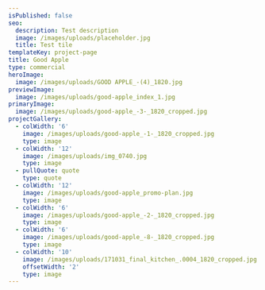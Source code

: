 ```yaml
---
isPublished: false
seo:
  description: Test description
  image: /images/uploads/placeholder.jpg
  title: Test tile
templateKey: project-page
title: Good Apple
type: commercial
heroImage:
  image: /images/uploads/GOOD APPLE_-(4)_1820.jpg
previewImage:
  image: /images/uploads/good-apple_index_1.jpg
primaryImage:
  image: /images/uploads/good-apple_-3-_1820_cropped.jpg
projectGallery:
  - colWidth: '6'
    image: /images/uploads/good-apple_-1-_1820_cropped.jpg
    type: image
  - colWidth: '12'
    image: /images/uploads/img_0740.jpg
    type: image
  - pullQuote: quote
    type: quote
  - colWidth: '12'
    image: /images/uploads/good-apple_promo-plan.jpg
    type: image
  - colWidth: '6'
    image: /images/uploads/good-apple_-2-_1820_cropped.jpg
    type: image
  - colWidth: '6'
    image: /images/uploads/good-apple_-8-_1820_cropped.jpg
    type: image
  - colWidth: '10'
    image: /images/uploads/171031_final_kitchen_.0004_1820_cropped.jpg
    offsetWidth: '2'
    type: image
---
```


